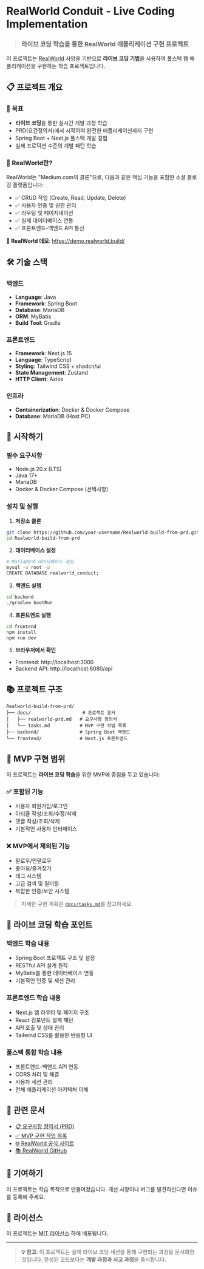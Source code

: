 # RealWorld Conduit - Live Coding Implementation

> ### 라이브 코딩 학습을 통한 RealWorld 애플리케이션 구현 프로젝트

이 프로젝트는 [RealWorld](https://github.com/gothinkster/realworld) 사양을 기반으로 **라이브 코딩 기법**을 사용하여 풀스택 웹 애플리케이션을 구현하는 학습 프로젝트입니다.

## 📋 프로젝트 개요

### 🎯 목표
- **라이브 코딩**을 통한 실시간 개발 과정 학습
- PRD(요건정의서)에서 시작하여 완전한 애플리케이션까지 구현
- Spring Boot + Next.js 풀스택 개발 경험
- 실제 프로덕션 수준의 개발 패턴 학습

### 🌟 RealWorld란?
RealWorld는 "Medium.com의 클론"으로, 다음과 같은 핵심 기능을 포함한 소셜 블로깅 플랫폼입니다:
- ✅ CRUD 작업 (Create, Read, Update, Delete)
- ✅ 사용자 인증 및 권한 관리
- ✅ 라우팅 및 페이지네이션
- ✅ 실제 데이터베이스 연동
- ✅ 프론트엔드-백엔드 API 통신

**🔗 RealWorld 데모**: https://demo.realworld.build/

## 🛠 기술 스택

### 백엔드
- **Language**: Java
- **Framework**: Spring Boot
- **Database**: MariaDB
- **ORM**: MyBatis
- **Build Tool**: Gradle

### 프론트엔드
- **Framework**: Next.js 15
- **Language**: TypeScript
- **Styling**: Tailwind CSS + shadcn/ui
- **State Management**: Zustand
- **HTTP Client**: Axios

### 인프라
- **Containerization**: Docker & Docker Compose
- **Database**: MariaDB (Host PC)

## 🚀 시작하기

### 필수 요구사항
- Node.js 20.x (LTS)
- Java 17+
- MariaDB
- Docker & Docker Compose (선택사항)

### 설치 및 실행

1. **저장소 클론**
```bash
git clone https://github.com/your-username/Realworld-build-from-prd.git
cd Realworld-build-from-prd
```

2. **데이터베이스 설정**
```bash
# MariaDB에 데이터베이스 생성
mysql -u root -p
CREATE DATABASE realworld_conduit;
```

3. **백엔드 실행**
```bash
cd backend
./gradlew bootRun
```

4. **프론트엔드 실행**
```bash
cd frontend
npm install
npm run dev
```

5. **브라우저에서 확인**
- Frontend: http://localhost:3000
- Backend API: http://localhost:8080/api

## 📚 프로젝트 구조

```
Realworld-build-from-prd/
├── docs/                   # 프로젝트 문서
│   ├── realworld-prd.md   # 요구사항 정의서
│   └── tasks.md           # MVP 구현 작업 목록
├── backend/               # Spring Boot 백엔드
└── frontend/              # Next.js 프론트엔드
```

## 🎯 MVP 구현 범위

이 프로젝트는 **라이브 코딩 학습**을 위한 MVP에 중점을 두고 있습니다:

### ✅ 포함된 기능
- 사용자 회원가입/로그인
- 아티클 작성/조회/수정/삭제
- 댓글 작성/조회/삭제
- 기본적인 사용자 인터페이스

### ❌ MVP에서 제외된 기능
- 팔로우/언팔로우
- 좋아요/즐겨찾기
- 태그 시스템
- 고급 검색 및 필터링
- 복잡한 인증/보안 시스템

> 자세한 구현 계획은 [`docs/tasks.md`](./docs/tasks.md)를 참고하세요.

## 🎥 라이브 코딩 학습 포인트

### 백엔드 학습 내용
- Spring Boot 프로젝트 구조 및 설정
- RESTful API 설계 원칙
- MyBatis를 통한 데이터베이스 연동
- 기본적인 인증 및 세션 관리

### 프론트엔드 학습 내용
- Next.js 앱 라우터 및 페이지 구조
- React 컴포넌트 설계 패턴
- API 호출 및 상태 관리
- Tailwind CSS를 활용한 반응형 UI

### 풀스택 통합 학습 내용
- 프론트엔드-백엔드 API 연동
- CORS 처리 및 해결
- 사용자 세션 관리
- 전체 애플리케이션 아키텍처 이해

## 📖 관련 문서

- [📋 요구사항 정의서 (PRD)](./docs/realworld-prd.md)
- [✅ MVP 구현 작업 목록](./docs/tasks.md)
- [🌐 RealWorld 공식 사이트](https://realworld-docs.netlify.app/)
- [📚 RealWorld GitHub](https://github.com/gothinkster/realworld)

## 🤝 기여하기

이 프로젝트는 학습 목적으로 만들어졌습니다. 개선 사항이나 버그를 발견하신다면 이슈를 등록해 주세요.

## 📄 라이선스

이 프로젝트는 [MIT 라이선스](LICENSE) 하에 배포됩니다.

---

> **💡 참고**: 이 프로젝트는 실제 라이브 코딩 세션을 통해 구현되는 과정을 문서화한 것입니다. 완성된 코드보다는 **개발 과정과 사고 과정**을 중시합니다.
